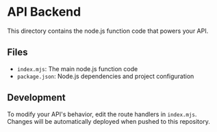 # API Backend
This directory contains the node.js function code that powers your API.

## Files
- `index.mjs`: The main node.js function code
- `package.json`: Node.js dependencies and project configuration

## Development
To modify your API's behavior, edit the route handlers in `index.mjs`. Changes will be automatically deployed when pushed to this repository.